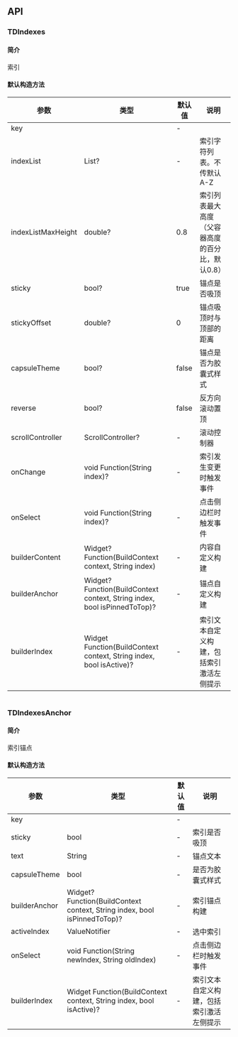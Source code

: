 ## API

### TDIndexes
#### 简介
索引
#### 默认构造方法

| 参数 | 类型 | 默认值 | 说明 |
| --- | --- | --- | --- |
| key |  | - |  |
| indexList | List<String>? | - | 索引字符列表。不传默认 A-Z |
| indexListMaxHeight | double? | 0.8 | 索引列表最大高度（父容器高度的百分比，默认0.8） |
| sticky | bool? | true | 锚点是否吸顶 |
| stickyOffset | double? | 0 | 锚点吸顶时与顶部的距离 |
| capsuleTheme | bool? | false | 锚点是否为胶囊式样式 |
| reverse | bool? | false | 反方向滚动置顶 |
| scrollController | ScrollController? | - | 滚动控制器 |
| onChange | void Function(String index)? | - | 索引发生变更时触发事件 |
| onSelect | void Function(String index)? | - | 点击侧边栏时触发事件 |
| builderContent | Widget? Function(BuildContext context, String index) | - | 内容自定义构建 |
| builderAnchor | Widget? Function(BuildContext context, String index, bool isPinnedToTop)? | - | 锚点自定义构建 |
| builderIndex | Widget Function(BuildContext context, String index, bool isActive)? | - | 索引文本自定义构建，包括索引激活左侧提示 |

```
```
### TDIndexesAnchor
#### 简介
索引锚点
#### 默认构造方法

| 参数 | 类型 | 默认值 | 说明 |
| --- | --- | --- | --- |
| key |  | - |  |
| sticky | bool | - | 索引是否吸顶 |
| text | String | - | 锚点文本 |
| capsuleTheme | bool | - | 是否为胶囊式样式 |
| builderAnchor | Widget? Function(BuildContext context, String index, bool isPinnedToTop)? | - | 索引锚点构建 |
| activeIndex | ValueNotifier<String> | - | 选中索引 |
| onSelect | void Function(String newIndex, String oldIndex) | - | 点击侧边栏时触发事件 |
| builderIndex | Widget Function(BuildContext context, String index, bool isActive)? | - | 索引文本自定义构建，包括索引激活左侧提示 |